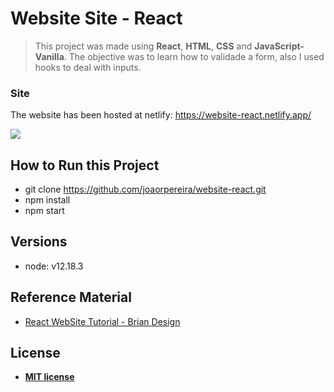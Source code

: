 # Website Site - React

> This project was made using **React**, **HTML**, **CSS** and **JavaScript-Vanilla**. The objective was to learn how to validade a form, also I used hooks to deal with inputs.

### Site

The website has been hosted at netlify: https://website-react.netlify.app/

![](website-react.gif)

## How to Run this Project

- git clone https://github.com/joaorpereira/website-react.git
- npm install
- npm start

## Versions

- node: v12.18.3

## Reference Material

- <a href="https://www.youtube.com/watch?v=iP_HqoCuRI0&t=79s" target="_blank">React WebSite Tutorial - Brian Design</a>

## License

- **[MIT license](http://opensource.org/licenses/mit-license.php)**
